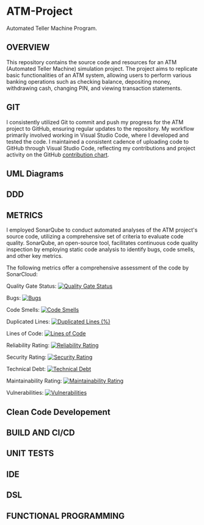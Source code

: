 # ATM-Project
Automated Teller Machine Program.

## OVERVIEW
This repository contains the source code and resources for an ATM (Automated Teller Machine) simulation project. The project aims to replicate basic functionalities of an ATM system, allowing users to perform various banking operations such as checking balance, depositing money, withdrawing cash, changing PIN, and viewing transaction statements.
## GIT
I consistently utilized Git to commit and push my progress for the ATM project to GitHub, ensuring regular updates to the repository. My workflow primarily involved working in Visual Studio Code, where I developed and tested the code. I maintained a consistent cadence of uploading code to GitHub through Visual Studio Code, reflecting my contributions and project activity on the GitHub [contribution chart](https://github.com/Rajwaghela369).
## UML Diagrams
## DDD 
## METRICS
  
I employed SonarQube to conduct automated analyses of the ATM project's source code, utilizing a comprehensive set of criteria to evaluate code quality. SonarQube, an open-source tool, facilitates continuous code quality inspection by employing static code analysis to identify bugs, code smells, and other key metrics.

The following metrics offer a comprehensive assessment of the code by SonarCloud:
  
  Quality Gate Status: [![Quality Gate Status](https://sonarcloud.io/api/project_badges/measure?project=Rajwaghela369_ATM-Project&metric=alert_status)](https://sonarcloud.io/summary/new_code?id=Rajwaghela369_ATM-Project)
  
  Bugs: [![Bugs](https://sonarcloud.io/api/project_badges/measure?project=Rajwaghela369_ATM-Project&metric=bugs)](https://sonarcloud.io/summary/new_code?id=Rajwaghela369_ATM-Project)
  
  Code Smells: [![Code Smells](https://sonarcloud.io/api/project_badges/measure?project=Rajwaghela369_ATM-Project&metric=code_smells)](https://sonarcloud.io/summary/new_code?id=Rajwaghela369_ATM-Project) 
  
  Duplicated Lines: [![Duplicated Lines (%)](https://sonarcloud.io/api/project_badges/measure?project=Rajwaghela369_ATM-Project&metric=duplicated_lines_density)](https://sonarcloud.io/summary/new_code?id=Rajwaghela369_ATM-Project) 
  
  Lines of Code: [![Lines of Code](https://sonarcloud.io/api/project_badges/measure?project=Rajwaghela369_ATM-Project&metric=ncloc)](https://sonarcloud.io/summary/new_code?id=Rajwaghela369_ATM-Project) 
  
  Reliability Rating: [![Reliability Rating](https://sonarcloud.io/api/project_badges/measure?project=Rajwaghela369_ATM-Project&metric=reliability_rating)](https://sonarcloud.io/summary/new_code?id=Rajwaghela369_ATM-Project) 
  
  Security Rating: [![Security Rating](https://sonarcloud.io/api/project_badges/measure?project=Rajwaghela369_ATM-Project&metric=security_rating)](https://sonarcloud.io/summary/new_code?id=Rajwaghela369_ATM-Project)
  
  Technical Debt: [![Technical Debt](https://sonarcloud.io/api/project_badges/measure?project=Rajwaghela369_ATM-Project&metric=sqale_index)](https://sonarcloud.io/summary/new_code?id=Rajwaghela369_ATM-Project) 
  
  Maintainability Rating: [![Maintainability Rating](https://sonarcloud.io/api/project_badges/measure?project=Rajwaghela369_ATM-Project&metric=sqale_rating)](https://sonarcloud.io/summary/new_code?id=Rajwaghela369_ATM-Project)
  
  Vulnerabilities: [![Vulnerabilities](https://sonarcloud.io/api/project_badges/measure?project=Rajwaghela369_ATM-Project&metric=vulnerabilities)](https://sonarcloud.io/summary/new_code?id=Rajwaghela369_ATM-Project)
  
## Clean Code Developement 
## BUILD AND CI/CD
## UNIT TESTS
## IDE
## DSL 
## FUNCTIONAL PROGRAMMING
